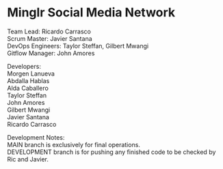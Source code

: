 # Minglr Social Media Network

Team Lead: Ricardo Carrasco<br />
Scrum Master: Javier Santana<br />
DevOps Engineers: Taylor Steffan, Gilbert Mwangi<br />
Gitflow Manager: John Amores<br />

Developers:<br />
Morgen Lanueva<br />
Abdalla Hablas<br />
Alda Caballero<br />
Taylor Steffan<br />
John Amores<br />
Gilbert Mwangi<br />
Javier Santana<br />
Ricardo Carrasco<br />

Development Notes:<br />
MAIN branch is exclusively for final operations.<br />
DEVELOPMENT branch is for pushing any finished code to be checked by Ric and Javier.<br />
